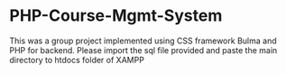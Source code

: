 # PHP-Course-Mgmt-System

This was a group project implemented using CSS framework Bulma and PHP for backend. Please import the sql file provided and paste the main directory to htdocs folder of XAMPP
